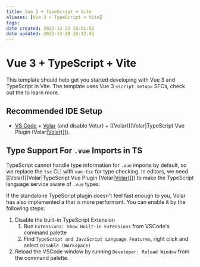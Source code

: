 ```yaml
---
title: Vue 3 + TypeScript + Vite
aliases: [Vue 3 + TypeScript + Vite]
tags: 
date created: 2022-12-22 15:51:52
date updated: 2022-12-29 16:12:45
---
```


# Vue 3 + TypeScript + Vite

This template should help get you started developing with Vue 3 and TypeScript in Vite. The template uses Vue 3 `<script setup>` SFCs, check out the [](https://v3.vuejs.org/api/sfc-script-setup.html#sfc-script-setup) to learn more.

## Recommended IDE Setup

- [VS Code](https://code.visualstudio.com/) + [Volar](https://marketplace.visualstudio.com/items?itemName=Vue.volar) (and disable Vetur) + [[Volar)](Volar|TypeScript Vue Plugin (Volar|[Volar)](Volar)]]).

## Type Support For `.vue` Imports in TS

TypeScript cannot handle type information for `.vue` imports by default, so we replace the `tsc` CLI with `vue-tsc` for type checking. In editors, we need [[Volar)](Volar|TypeScript Vue Plugin (Volar|[Volar)](Volar)]]) to make the TypeScript language service aware of `.vue` types.

If the standalone TypeScript plugin doesn't feel fast enough to you, Volar has also implemented a [](https://github.com/johnsoncodehk/volar/discussions/471#discussioncomment-1361669) that is more performant. You can enable it by the following steps:

1. Disable the built-in TypeScript Extension
   1. Run `Extensions: Show Built-in Extensions` from VSCode's command palette
   2. Find `TypeScript and JavaScript Language Features`, right click and select `Disable (Workspace)`
2. Reload the VSCode window by running `Developer: Reload Window` from the command palette.

